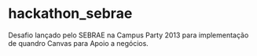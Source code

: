 hackathon_sebrae
================

Desafio lançado pelo SEBRAE na Campus Party 2013 para implementação de quandro Canvas para Apoio a negócios.